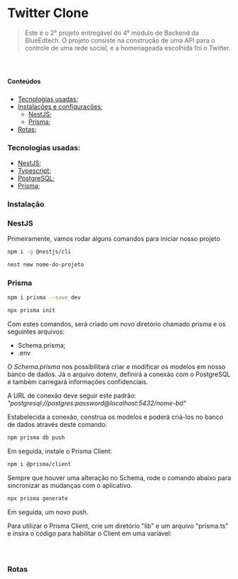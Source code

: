# Twitter Clone

> Este é o 2° projeto entregável do 4° módulo de Backend da BlueEdtech. O projeto consiste na construção de uma API para o controle de uma rede social, e a homenageada escolhida foi o Twitter. 

<h1 align="center">
  <img href="https://www.freepnglogos.com/uploads/twitter-logo-png/twitter-message-chat-inbox-png-logo-26.png" width="200"></img>
</h1>

**Conteúdos**

###
* [Tecnologias usadas](#tecnologias-usadas);
* [Instalações e configurações](#instalação);
    * [NestJS](#nestjs);
    * [Prisma](#prisma);
* [Rotas](#rotas);


### Tecnologias usadas: 
- [NestJS](https://docs.nestjs.com/);
- [Typescript](https://www.typescriptlang.org/docs/);
- [PostgreSQL](https://www.postgresql.org/docs/);
- [Prisma](https://docs.nestjs.com/recipes/prisma);

### Instalação

### NestJS

Primeiramente, vamos rodar alguns comandos para iniciar nosso projeto

``` bash
npm i -g @nestjs/cli
```

``` bash
nest new nome-do-projeto
```

### Prisma

``` bash
npm i prisma --save dev
```

``` bash
npx prisma init
```

Com estes comandos, será criado um novo diretório chamado prisma e os seguintes arquivos:

- Schema.prisma;
- .env

O _Schema.prisma_ nos possibilitará criar e modificar os modelos em nosso banco de dados. Já o arquivo dotenv, definirá a conexão com o PostgreSQL e também carregará informações confidenciais.

A URL de conexão deve seguir este padrão: _"postgresql://postgres:password@localhost:5432/nome-bd"_

Estabelecida a conexão, construa os modelos e poderá criá-los no banco de dados através deste comando:

``` bash
npm prisma db push
```

Em seguida, instale o Prisma Client:
``` bash
npm i @prisma/client
```

Sempre que houver uma alteração no Schema, rode o comando abaixo para sincronizar as mudanças com o aplicativo.
``` bash
npx prisma generate
```
Em seguida, um novo push.

Para utilizar o Prisma Client, crie um diretório "lib" e um arquivo "prisma.ts" e insira o código para habilitar o Client em uma variável:

<h1>
  <img href="C:\Users\gabri\Desktop\code.png" width="200"></img>
</h1>

### Rotas

